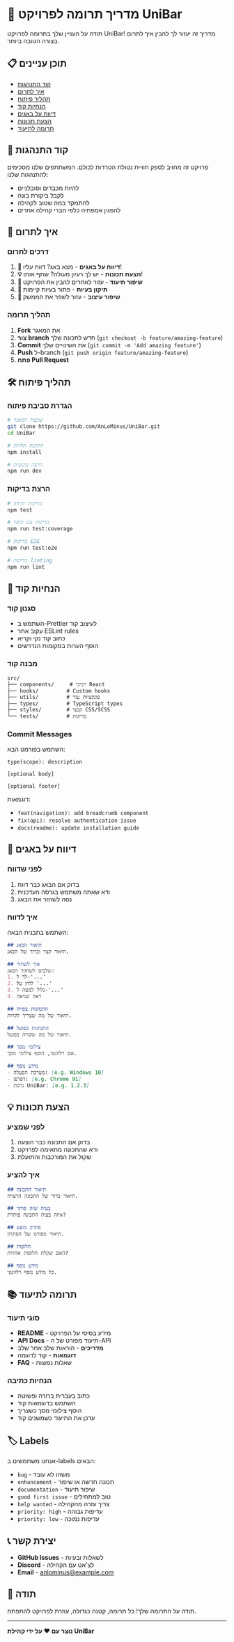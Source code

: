 # 🤝 מדריך תרומה לפרויקט UniBar

תודה על העניין שלך בתרומה לפרויקט UniBar! מדריך זה יעזור לך להבין איך לתרום בצורה הטובה ביותר.

## 📋 תוכן עניינים

- [קוד התנהגות](#קוד-התנהגות)
- [איך לתרום](#איך-לתרום)
- [תהליך פיתוח](#תהליך-פיתוח)
- [הנחיות קוד](#הנחיות-קוד)
- [דיווח על באגים](#דיווח-על-באגים)
- [הצעת תכונות](#הצעת-תכונות)
- [תרומה לתיעוד](#תרומה-לתיעוד)

## 📜 קוד התנהגות

פרויקט זה מחויב לספק חוויית נטולת הטרדות לכולם. המשתתפים שלנו מסכימים להתנהגות שלנו:

- להיות מכבדים וסובלניים
- לקבל ביקורת בונה
- להתמקד במה שטוב לקהילה
- להפגין אמפתיה כלפי חברי קהילה אחרים

## 🚀 איך לתרום

### דרכים לתרום

1. **🐛 דיווח על באגים** - מצא באג? דווח עליו!
2. **💡 הצעת תכונות** - יש לך רעיון מעולה? שתף אותו!
3. **📝 שיפור תיעוד** - עזור לאחרים להבין את הפרויקט
4. **🔧 תיקון בעיות** - פתור בעיות קיימות
5. **🎨 שיפור עיצוב** - עזור לשפר את הממשק

### תהליך תרומה

1. **Fork** את המאגר
2. **צור branch** חדש לתכונה שלך (`git checkout -b feature/amazing-feature`)
3. **Commit** את השינויים שלך (`git commit -m 'Add amazing feature'`)
4. **Push** ל-branch (`git push origin feature/amazing-feature`)
5. **פתח Pull Request**

## 🛠️ תהליך פיתוח

### הגדרת סביבת פיתוח

```bash
# שכפול המאגר
git clone https://github.com/AnLoMinus/UniBar.git
cd UniBar

# התקנת תלויות
npm install

# הרצה מקומית
npm run dev
```

### הרצת בדיקות

```bash
# בדיקות יחידה
npm test

# בדיקות עם כיסוי
npm run test:coverage

# בדיקות E2E
npm run test:e2e

# בדיקות linting
npm run lint
```

## 📝 הנחיות קוד

### סגנון קוד

- השתמש ב-Prettier לעיצוב קוד
- עקוב אחר ESLint rules
- כתוב קוד נקי וקריא
- הוסף הערות במקומות הנדרשים

### מבנה קוד

```
src/
├── components/     # רכיבי React
├── hooks/         # Custom hooks
├── utils/         # פונקציות עזר
├── types/         # TypeScript types
├── styles/        # קבצי CSS/SCSS
└── tests/         # בדיקות
```

### Commit Messages

השתמש בפורמט הבא:

```
type(scope): description

[optional body]

[optional footer]
```

דוגמאות:
- `feat(navigation): add breadcrumb component`
- `fix(api): resolve authentication issue`
- `docs(readme): update installation guide`

## 🐛 דיווח על באגים

### לפני שדווח

1. בדוק אם הבאג כבר דווח
2. ודא שאתה משתמש בגרסה העדכנית
3. נסה לשחזר את הבאג

### איך לדווח

השתמש בתבנית הבאה:

```markdown
## תיאור הבאג
תיאור קצר וברור של הבאג.

## איך לשחזר
שלבים לשחזור הבאג:
1. לך ל-'...'
2. לחץ על '...'
3. גלול למטה ל-'...'
4. ראה שגיאה

## התנהגות צפויה
תיאור של מה שצריך לקרות.

## התנהגות בפועל
תיאור של מה שקורה בפועל.

## צילומי מסך
אם רלוונטי, הוסף צילומי מסך.

## מידע נוסף
- מערכת הפעלה: [e.g. Windows 10]
- דפדפן: [e.g. Chrome 91]
- גרסת UniBar: [e.g. 1.2.3]
```

## 💡 הצעת תכונות

### לפני שמציע

1. בדוק אם התכונה כבר הוצעה
2. ודא שהתכונה מתאימה לפרויקט
3. שקול את המורכבות והתועלת

### איך להציע

```markdown
## תיאור התכונה
תיאור ברור של התכונה הרצויה.

## בעיה שזה פותר
איזה בעיה התכונה פותרת?

## פתרון מוצע
תיאור מפורט של הפתרון.

## חלופות
האם שקלת חלופות אחרות?

## מידע נוסף
כל מידע נוסף רלוונטי.
```

## 📚 תרומה לתיעוד

### סוגי תיעוד

- **README** - מידע בסיסי על הפרויקט
- **API Docs** - תיעוד מפורט של ה-API
- **מדריכים** - הוראות שלב אחר שלב
- **דוגמאות** - קוד לדוגמה
- **FAQ** - שאלות נפוצות

### הנחיות כתיבה

- כתוב בעברית ברורה ופשוטה
- השתמש בדוגמאות קוד
- הוסף צילומי מסך כשצריך
- עדכן את התיעוד כשמשנים קוד

## 🏷️ Labels

אנחנו משתמשים ב-labels הבאים:

- `bug` - משהו לא עובד
- `enhancement` - תכונה חדשה או שיפור
- `documentation` - שיפור תיעוד
- `good first issue` - טוב למתחילים
- `help wanted` - צריך עזרה מהקהילה
- `priority: high` - עדיפות גבוהה
- `priority: low` - עדיפות נמוכה

## 📞 יצירת קשר

- **GitHub Issues** - לשאלות ובעיות
- **Discord** - לצ'אט עם הקהילה
- **Email** - anlominus@example.com

## 🙏 תודה

תודה על התרומה שלך! כל תרומה, קטנה כגדולה, עוזרת לפרויקט להתפתח.

---

**נוצר עם ❤️ על ידי קהילת UniBar**
